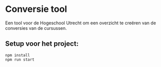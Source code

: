 # Conversie tool

Een tool voor de Hogeschool Utrecht om een overzicht te creëren van de conversies van de cursussen.

## Setup voor het project:

```
npm install
npm run start
```